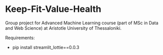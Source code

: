 # Keep-Fit-Value-Health

Group project for Advanced Machine Learning course (part of MSc in Data and Web Science) at Aristotle University of Thessaloniki.

Requirements:
- pip install streamlit_lottie==0.0.3
